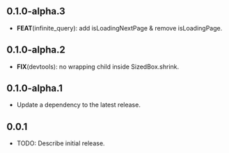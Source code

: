 ## 0.1.0-alpha.3

 - **FEAT**(infinite_query): add isLoadingNextPage & remove isLoadingPage.

## 0.1.0-alpha.2

 - **FIX**(devtools): no wrapping child inside SizedBox.shrink.

## 0.1.0-alpha.1

 - Update a dependency to the latest release.

## 0.0.1

* TODO: Describe initial release.
